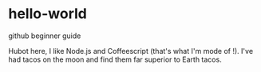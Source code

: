 # hello-world
github beginner guide

Hubot here, I like Node.js and Coffeescript (that's what I'm mode of !).
I've had tacos on the moon and find them far superior to Earth tacos.
